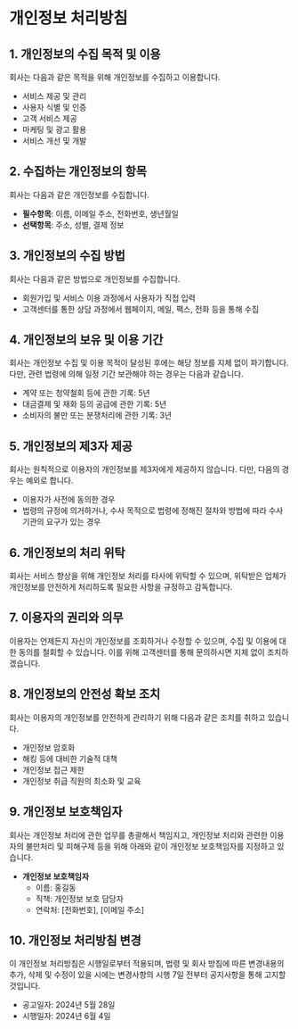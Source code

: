 # 개인정보 처리방침

## 1. 개인정보의 수집 목적 및 이용

회사는 다음과 같은 목적을 위해 개인정보를 수집하고 이용합니다.

- 서비스 제공 및 관리
- 사용자 식별 및 인증
- 고객 서비스 제공
- 마케팅 및 광고 활용
- 서비스 개선 및 개발

## 2. 수집하는 개인정보의 항목

회사는 다음과 같은 개인정보를 수집합니다.

- **필수항목**: 이름, 이메일 주소, 전화번호, 생년월일
- **선택항목**: 주소, 성별, 결제 정보

## 3. 개인정보의 수집 방법

회사는 다음과 같은 방법으로 개인정보를 수집합니다.

- 회원가입 및 서비스 이용 과정에서 사용자가 직접 입력
- 고객센터를 통한 상담 과정에서 웹페이지, 메일, 팩스, 전화 등을 통해 수집

## 4. 개인정보의 보유 및 이용 기간

회사는 개인정보 수집 및 이용 목적이 달성된 후에는 해당 정보를 지체 없이 파기합니다. 다만, 관련 법령에 의해 일정 기간 보관해야 하는 경우는 다음과 같습니다.

- 계약 또는 청약철회 등에 관한 기록: 5년
- 대금결제 및 재화 등의 공급에 관한 기록: 5년
- 소비자의 불만 또는 분쟁처리에 관한 기록: 3년

## 5. 개인정보의 제3자 제공

회사는 원칙적으로 이용자의 개인정보를 제3자에게 제공하지 않습니다. 다만, 다음의 경우는 예외로 합니다.

- 이용자가 사전에 동의한 경우
- 법령의 규정에 의거하거나, 수사 목적으로 법령에 정해진 절차와 방법에 따라 수사기관의 요구가 있는 경우

## 6. 개인정보의 처리 위탁

회사는 서비스 향상을 위해 개인정보 처리를 타사에 위탁할 수 있으며, 위탁받은 업체가 개인정보를 안전하게 처리하도록 필요한 사항을 규정하고 감독합니다.

## 7. 이용자의 권리와 의무

이용자는 언제든지 자신의 개인정보를 조회하거나 수정할 수 있으며, 수집 및 이용에 대한 동의를 철회할 수 있습니다. 이를 위해 고객센터를 통해 문의하시면 지체 없이 조치하겠습니다.

## 8. 개인정보의 안전성 확보 조치

회사는 이용자의 개인정보를 안전하게 관리하기 위해 다음과 같은 조치를 취하고 있습니다.

- 개인정보 암호화
- 해킹 등에 대비한 기술적 대책
- 개인정보 접근 제한
- 개인정보 취급 직원의 최소화 및 교육

## 9. 개인정보 보호책임자

회사는 개인정보 처리에 관한 업무를 총괄해서 책임지고, 개인정보 처리와 관련한 이용자의 불만처리 및 피해구제 등을 위해 아래와 같이 개인정보 보호책임자를 지정하고 있습니다.

- **개인정보 보호책임자**
  - 이름: 홍길동
  - 직책: 개인정보 보호 담당자
  - 연락처: [전화번호], [이메일 주소]

## 10. 개인정보 처리방침 변경

이 개인정보 처리방침은 시행일로부터 적용되며, 법령 및 회사 방침에 따른 변경내용의 추가, 삭제 및 수정이 있을 시에는 변경사항의 시행 7일 전부터 공지사항을 통해 고지할 것입니다.

- 공고일자: 2024년 5월 28일
- 시행일자: 2024년 6월 4일

